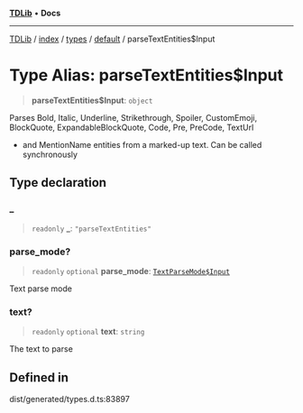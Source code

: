 [**TDLib**](../../../../../../README.md) • **Docs**

***

[TDLib](../../../../../../modules.md) / [index](../../../../../README.md) / [types](../../../README.md) / [default](../README.md) / parseTextEntities$Input

# Type Alias: parseTextEntities$Input

> **parseTextEntities$Input**: `object`

Parses Bold, Italic, Underline, Strikethrough, Spoiler, CustomEmoji, BlockQuote, ExpandableBlockQuote, Code, Pre, PreCode, TextUrl

- and MentionName entities from a marked-up text. Can be called synchronously

## Type declaration

### \_

> `readonly` **\_**: `"parseTextEntities"`

### parse\_mode?

> `readonly` `optional` **parse\_mode**: [`TextParseMode$Input`](TextParseMode$Input.md)

Text parse mode

### text?

> `readonly` `optional` **text**: `string`

The text to parse

## Defined in

dist/generated/types.d.ts:83897

